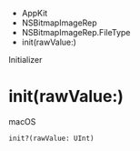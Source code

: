

- AppKit
- NSBitmapImageRep
- NSBitmapImageRep.FileType
-  init(rawValue:) 

Initializer

# init(rawValue:)

macOS

``` source
init?(rawValue: UInt)
```

